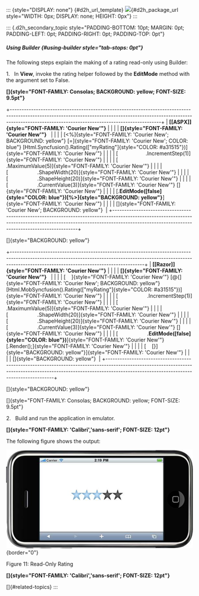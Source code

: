 ::: {style="DISPLAY: none"}
[](ms-xhelp:///?Id=d2h_url_template){#d2h_url_template} ![](!package_url!){#d2h_package_url style="WIDTH: 0px; DISPLAY: none; HEIGHT: 0px"}
:::

::: {.d2h_secondary_topic style="PADDING-BOTTOM: 10pt; MARGIN: 0pt; PADDING-LEFT: 0pt; PADDING-RIGHT: 0pt; PADDING-TOP: 0pt"}
##### Using Builder {#using-builder style="tab-stops: 0pt"}

The following steps explain the making of a rating read-only using Builder:

1.   In **View**, invoke the rating helper followed by the **EditMode** method with the argument set to False.

**[]{style="FONT-FAMILY: Consolas; BACKGROUND: yellow; FONT-SIZE: 9.5pt"}**  

+---------------------------------------------------------------------------------------------------------------------------------------------------------------------------------------------------------------------------+
| **[\[ASPX\]]{style="FONT-FAMILY: 'Courier New'"}**                                                                                                                                                                        |
|                                                                                                                                                                                                                           |
| **[]{style="FONT-FAMILY: 'Courier New'"}**                                                                                                                                                                                |
|                                                                                                                                                                                                                           |
| [\<%]{style="FONT-FAMILY: 'Courier New'; BACKGROUND: yellow"} [=]{style="FONT-FAMILY: 'Courier New'; COLOR: blue"} [Html.Syncfusion().Rating([\"myRating\"]{style="COLOR: #a31515"})]{style="FONT-FAMILY: 'Courier New'"} |
|                                                                                                                                                                                                                           |
| [                   .IncrementStep(1)]{style="FONT-FAMILY: 'Courier New'"}                                                                                                                                                |
|                                                                                                                                                                                                                           |
| [                    .MaximumValue(5)]{style="FONT-FAMILY: 'Courier New'"}                                                                                                                                                |
|                                                                                                                                                                                                                           |
| [                    .ShapeWidth(20)]{style="FONT-FAMILY: 'Courier New'"}                                                                                                                                                 |
|                                                                                                                                                                                                                           |
| [                    .ShapeHeight(20)]{style="FONT-FAMILY: 'Courier New'"}                                                                                                                                                |
|                                                                                                                                                                                                                           |
| [                    .CurrentValue(3)]{style="FONT-FAMILY: 'Courier New'"} []{style="FONT-FAMILY: 'Courier New'"}                                                                                                         |
|                                                                                                                                                                                                                           |
| [.**EditMode([false]{style="COLOR: blue"})[%\>]{style="BACKGROUND: yellow"}**]{style="FONT-FAMILY: 'Courier New'"}                                                                                                        |
|                                                                                                                                                                                                                           |
| []{style="FONT-FAMILY: 'Courier New'; BACKGROUND: yellow"}                                                                                                                                                                |
+---------------------------------------------------------------------------------------------------------------------------------------------------------------------------------------------------------------------------+

[]{style="BACKGROUND: yellow"} 

+--------------------------------------------------------------------------------------------------------------------------------------------------------------------------------------------------------------------+
| **[\[Razor\]]{style="FONT-FAMILY: 'Courier New'"}**                                                                                                                                                                |
|                                                                                                                                                                                                                    |
| **[]{style="FONT-FAMILY: 'Courier New'"}**                                                                                                                                                                         |
|                                                                                                                                                                                                                    |
| [    ]{style="FONT-FAMILY: 'Courier New'"} [\@{]{style="FONT-FAMILY: 'Courier New'; BACKGROUND: yellow"} [Html.MobSyncfusion().Rating([\"myRating\"]{style="COLOR: #a31515"})]{style="FONT-FAMILY: 'Courier New'"} |
|                                                                                                                                                                                                                    |
| [                    .IncrementStep(1)]{style="FONT-FAMILY: 'Courier New'"}                                                                                                                                        |
|                                                                                                                                                                                                                    |
| [                    .MaximumValue(5)]{style="FONT-FAMILY: 'Courier New'"}                                                                                                                                         |
|                                                                                                                                                                                                                    |
| [                    .ShapeWidth(20)]{style="FONT-FAMILY: 'Courier New'"}                                                                                                                                          |
|                                                                                                                                                                                                                    |
| [                    .ShapeHeight(20)]{style="FONT-FAMILY: 'Courier New'"}                                                                                                                                         |
|                                                                                                                                                                                                                    |
| [                    .CurrentValue(3)]{style="FONT-FAMILY: 'Courier New'"} []{style="FONT-FAMILY: 'Courier New'"}                                                                                                  |
|                                                                                                                                                                                                                    |
| [                    .**EditMode([false]{style="COLOR: blue"})**]{style="FONT-FAMILY: 'Courier New'"} [.Render();]{style="FONT-FAMILY: 'Courier New'"}                                                             |
|                                                                                                                                                                                                                    |
| [    [}]{style="BACKGROUND: yellow"}]{style="FONT-FAMILY: 'Courier New'"}                                                                                                                                          |
|                                                                                                                                                                                                                    |
| []{style="BACKGROUND: yellow"}                                                                                                                                                                                     |
+--------------------------------------------------------------------------------------------------------------------------------------------------------------------------------------------------------------------+

[]{style="BACKGROUND: yellow"} 

[]{style="FONT-FAMILY: Consolas; BACKGROUND: yellow; FONT-SIZE: 9.5pt"} 

2.   Build and run the application in emulator.

**[]{style="FONT-FAMILY: 'Calibri','sans-serif'; FONT-SIZE: 12pt"}**  

The following figure shows the output:

![Description: C:\\Users\\krishnarajd\\Desktop\\r1.png](ImagesExt/image103_186.jpg){border="0"}

Figure 11: Read-Only Rating

**[]{style="FONT-FAMILY: 'Calibri','sans-serif'; FONT-SIZE: 12pt"}**  

[]{#related-topics}
:::
